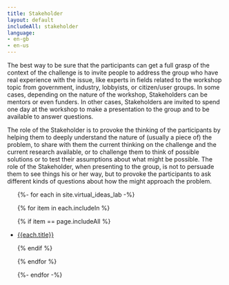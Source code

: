 ```yaml
---
title: Stakeholder
layout: default
includeAll: stakeholder
language:
- en-gb
- en-us
---
```

The best way to be sure that the participants can get a full grasp of the context of the challenge is to invite people to address the group who have real experience with the issue, like experts in fields related to the workshop topic from government, industry, lobbyists, or citizen/user groups. In some cases, depending on the nature of the workshop, Stakeholders can be mentors or even funders. In other cases, Stakeholders are invited to spend one day at the workshop to make a presentation to the group and to be available to answer questions.

The role of the Stakeholder is to provoke the thinking of the participants by helping them to deeply understand the nature of (usually a piece of) the problem, to share with them the current thinking on the challenge and the current research available, or to challenge them to think of possible solutions or to test their assumptions about what might be possible. The role of the Stakeholder, when presenting to the group, is not to persuade them to see things his or her way, but to provoke the participants to ask different kinds of questions about how the might approach the problem.

<ul>
{%- for each in site.virtual_ideas_lab -%}

{% for item in each.includeIn %}

{% if item == page.includeAll %}

<li><a href="{{each.url}}">{{each.title}}</a></li>

{% endif %}

{% endfor %}

{%- endfor -%}
</ul>